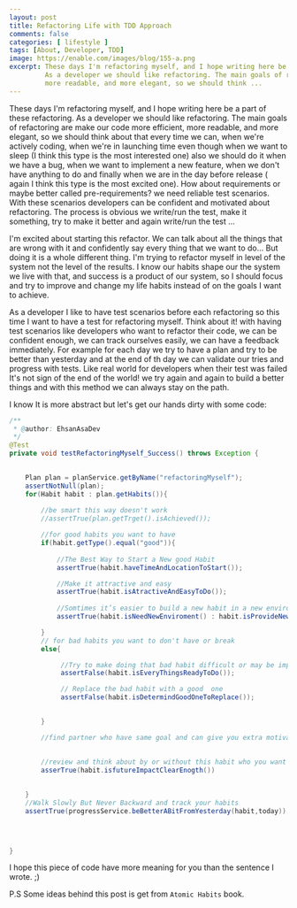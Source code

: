 ```yaml
---
layout: post
title: Refactoring Life with TDD Approach
comments: false
categories: [ lifestyle ]
tags: [About, Developer, TDD]
image: https://enable.com/images/blog/155-a.png
excerpt: These days I'm refactoring myself, and I hope writing here be a part of these refactoring.
         As a developer we should like refactoring. The main goals of refactoring are make our code more efficient, 
         more readable, and more elegant, so we should think ...
---
```


These days I'm refactoring myself, and I hope writing here be a part of these refactoring.
As a developer we should like refactoring. The main goals of refactoring are make our code more efficient, 
more readable, and more elegant, so we should think about that every time we can, 
when we're actively coding, when we're in launching time 
even though when we want to sleep (I think this type is the most interested one) 
also we should do it when we have a bug, when we want to implement a new feature, 
when we don't have anything to do and finally when we are in the day before release 
( again I think this type is the most excited one). How about requirements or maybe better called pre-requirements? 
we need reliable test scenarios. With these scenarios developers can be confident and motivated about refactoring. 
The process is obvious we write/run the test, make it something, try to make it better and again write/run the test ...
 

I'm excited about starting this refactor. We can talk about all the things that are wrong with it 
and confidently say every thing that we want to do... But doing it is a whole different thing. I'm trying to refactor 
myself in level of the system not the level of the results. I know our habits shape our the system we live with that, 
and success is a product of our system, so I should focus and try to improve and change my life habits instead of on 
the goals I want to achieve. 

As a developer I like to have test scenarios before each refactoring so this time I want to have a test for refactoring myself.
Think about it! with having test scenarios like developers who want to refactor their code, we can be confident enough, 
we can track ourselves easily, we can have a feedback immediately. For example for each day we try to have a plan and try to be 
better than yesterday and at the end of th day we can validate our tries and progress with tests. Like real world for developers when 
their test was failed It's not sign of the end of the world! we try again and again to build a better things and with 
this method we can always stay on the path.

I know It is more abstract but let's get our hands dirty with some code:

```java
/**
 * @author: EhsanAsaDev
 */
@Test
private void testRefactoringMyself_Success() throws Exception {

	
	Plan plan = planService.getByName("refactoringMyself");
    assertNotNull(plan);
	for(Habit habit : plan.getHabits()){
	
        //be smart this way doesn't work
		//assertTrue(plan.getTrget().isAchieved());

        //for good habits you want to have
        if(habit.getType().equal("good")){
                
            //The Best Way to Start a New good Habit
            assertTrue(habit.haveTimeAndLocationToStart());

            //Make it attractive and easy
            assertTrue(habit.isAtractiveAndEasyToDo());
            
            //Somtimes it’s easier to build a new habit in a new environment
            assertTrue(habit.isNeedNewEnviroment() : habit.isProvideNewEnviroment() ? true );

        }   
        // for bad habits you want to don't have or break 
        else{

             //Try to make doing that bad habit difficult or may be impossible for yourself
             assertFalse(habit.isEveryThingsReadyToDo());

             // Replace the bad habit with a good  one
             assertFalse(habit.isDetermindGoodOneToReplace());
   

        }     

        //find partner who have same goal and can give you extra motivation
        
        
        //review and think about by or without this habit who you want to be, then shur you like that     
        asserTrue(habit.isfutureImpactClearEnogth())
		

	}
    //Walk Slowly But Never Backward and track your habits
    assertTrue(progressService.beBetterABitFromYesterday(habit,today));

    


}
```
I hope this piece of code have more meaning for you than the sentence I wrote. ;)

P.S Some ideas behind this post is get from `Atomic Habits` book.





